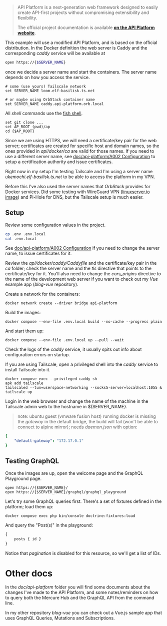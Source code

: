 > API Platform is a next-generation web framework designed to easily create API-first projects without compromising extensibility and flexibility.
> 
> The official project documentation is available **[on the API Platform website](https://api-platform.com)**.

This example will use a modified API Platform, and is based on the official distribution. In the Docker definition the web server is Caddy and the corresponding _caddy_ service will be available at
```bash
open https://{$SERVER_NAME}
```
once we decide a server name and start the containers. The server name depends on how you access the service.
```shell
# some (use yours) Tailscale network
set SERVER_NAME loom.elf-basilisk.ts.net
```
```shell
# or maybe using OrbStack container name
set SERVER_NAME caddy.api-platform.orb.local
```
All _shell_ commands use the [fish shell](https://fishshell.com/).
```shell
set git clone ...
set AP_ROOT (pwd)/ap
cd {$AP_ROOT}
```

Since we are using HTTPS, we will need a certificate/key pair for the web server; certificates are created for specific host and domain names, so the ones provided in _api/docker/ca_ are valid for those names. If you need to use a different server name, see [doc/api-platform/A002 Configuration](doc/api-platform/A002_Configuration.md) to setup a certification authority and issue certificates.

Right now in my setup I'm testing Tailscale and I'm using a server name _ukemochi.elf-basilisk.ts.net_ to be able to access the platform in my VPN.

Before this I've also used the server names that _OrbStack_ provides for Docker services. Did some testing with WireGuard VPN ([linuxserver.io image](https://github.com/linuxserver/docker-wireguard)) and Pi-Hole for DNS, but the Tailscale setup is much easier.
## Setup
Review some configuration values in the project.
```bash
cp .env .env.local
cat .env.local
```
See [doc/api-platform/A002 Configuration](doc/api-platform/A002_Configuration.md) if you need to change the server name, to issue certificates for it.

Review the _api/docker/caddy/Caddyfile_ and the certificate/key pair in the _ca_ folder; check the server name and the _tls_ directive that points to the certificate/key for it. You'll also need to change the _cors_origins_ directive to the name of the development web server if you want to check out my _Vue_ example app (_blog-vue_ repository).

Create a network for the containers:
```shell
docker network create --driver bridge api-platform
```

Build the images:
```shell
docker compose --env-file .env.local build --no-cache --progress plain
```

And start them up:
```shell
docker compose --env-file .env.local up --pull --wait
```

Check the logs of the _caddy_ service, it usually spits out info about configuration errors on startup. 

If you are using Tailscale, open a privileged shell into the _caddy_ service to install Tailscale into it.
```
docker compose exec --privileged caddy sh
apk add tailscale
tailscaled --tun=userspace-networking --socks5-server=localhost:1055 &
tailscale up
```
Login in the web browser and change the name of the machine in the Tailscale admin web to the hostname in ${SERVER_NAME}.

> note: ubuntu guest (vmware fusion host) running docker is missing the _gateway_ in the default bridge, the build will fail (won't be able to connect to alpine mirror); needs _daemon.json_ with option:
```yaml
{
	"default-gateway": "172.17.0.1"
}
```
## Testing GraphQL
Once the images are up, open the welcome page and the GraphQL Playground page.
```
open https://{$SERVER_NAME}/
open https://{$SERVER_NAME}/graphql/graphql_playground
```
Let's try some GraphQL queries first. There's a set of fixtures defined in the platform; load them up:
```shell
docker compose exec php bin/console doctrine:fixtures:load
```
And query the "Post(s)" in the playground:
```graphql
{
	posts { id }
}
```
Notice that _pagination_ is disabled for this resource, so we'll get a list of IDs.
# Other docs
In the _doc/api-platform_ folder you will find some documents about the changes I've made to the API Platform, and some notes/reminders on how to query both the Mercure Hub and the GraphQL API from the command line.

In my other repository _blog-vue_ you can check out a Vue.js sample app that uses GraphQL Queries, Mutations and Subscriptions.
